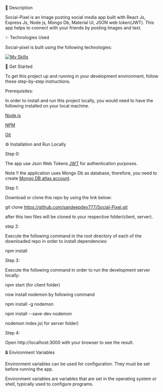 

📝 Description

Social-Pixel is an Image posting social media app built with React Js, Express Js, Node js, Mongo Db, Material Ui, JSON web token(JWT). This app helps to connect with your friends by posting Images and text.

✨ Technologies Used

Social-pixel is built using the following technologies:

[![My Skills](https://skillicons.dev/icons?i=mongodb,react,express,nodejs,materialui)](https://skillicons.dev)

 🧰 Get Started

To get this project up and running in your development environment, follow these step-by-step instructions.

Prerequisites:

In order to install and run this project locally, you would need to have the following installed on your local machine.

[Node.js](https://nodejs.org/en/)

[NPM](https://docs.npmjs.com/getting-started)

[Git](https://git-scm.com/downloads)

⚙️ Installation and Run Locally

Step 0:

The app use Json Web Tokens [JWT](https://jwt.io/) for authentication purposes.

Note ‼️ the application uses Mongo Db as database, therefore, you need to create [Mongo DB atlas account](https://www.mongodb.com/cloud/atlas/register).

Step 1:

Download or clone this repo by using the link below:

git clone https://github.com/sandeepdev777/Social-Pixel.git

after this two files will be cloned to your respective folder(client, server).

step 2:

Execute the following command in the root directory of each of  the downloaded repo in order to install dependencies:

npm install

Step 3:

Execute the following command in order to run the development server locally:

npm start (for client folder)

now install nodemon by following command

npm install -g nodemon

npm install --save-dev nodemon

nodemon index.js( for server folder)

Step 4:

Open http://localhost:3000 with your browser to see the result.

🔒 Environment Variables

Environment variables can be used for configuration. They must be set before running the app.

Environment variables are variables that are set in the operating system or shell, typically used to configure programs.

